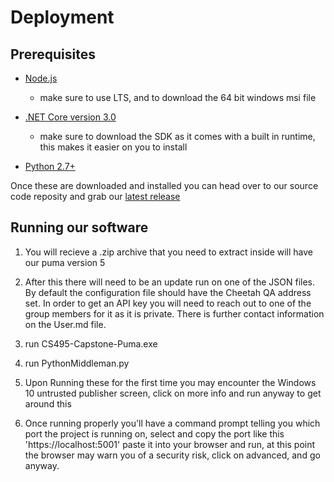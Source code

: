 # Deployment

## **Prerequisites**
- [Node.js](https://nodejs.org/en/download/)
  - make sure to use LTS, and to download the 64 bit windows msi file
  
- [.NET Core version 3.0](https://dotnet.microsoft.com/download)
  - make sure to download the SDK as it comes with a built in runtime, this makes it easier on you to install

- [Python 2.7+](https://www.python.org/)
    
 Once these are downloaded and installed you can head over to our source code reposity and grab our [latest release](https://github.com/japperales/CS495-Capstone-Puma/releases)

 
 ## **Running our software**
 
1. You will recieve a .zip archive that you need to extract inside will have our puma version 5
 
2. After this there will need to be an update run on one of the JSON files. By default the configuration file should have the Cheetah QA address set. In order to get an API key you will need to reach out to one of the group members for it as it is private. There is further contact information on the User.md file.

3. run CS495-Capstone-Puma.exe

4. run PythonMiddleman.py

5. Upon Running these for the first time you may encounter the Windows 10 untrusted publisher screen, click on more info and run anyway to get around this

6. Once running properly you'll have a command prompt telling you which port the project is running on, select and copy the port like this 'https://localhost:5001' paste it into your browser and run, at this point the browser may warn you of a security risk, click on advanced, and go anyway. 
